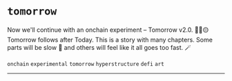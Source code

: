 # `tomorrow`

Now we'll continue with an onchain experiment – Tomorrow v2.0. 🔴🔵🟡 Tomorrow follows after Today. This is a story with many chapters. Some parts will be slow 🐌 and others will feel like it all goes too fast. 🪄

`onchain` `experimental` `tomorrow` `hyperstructure` `defi` `art`

---
